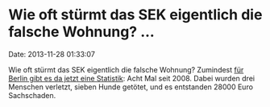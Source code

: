 Wie oft stürmt das SEK eigentlich die falsche Wohnung? \...
===========================================================

Date: 2013-11-28 01:33:07

Wie oft stürmt das SEK eigentlich die falsche Wohnung? Zumindest [für
Berlin gibt es da jetzt eine
Statistik](http://www.neues-deutschland.de/artikel/916332.html): Acht
Mal seit 2008. Dabei wurden drei Menschen verletzt, sieben Hunde
getötet, und es entstanden 28000 Euro Sachschaden.
